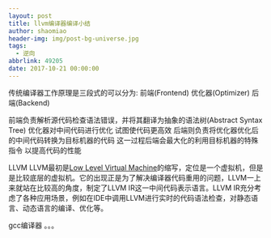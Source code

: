 ```yaml
---
layout: post
title: llvm编译器编译小结
author: shaomiao
header-img: img/post-bg-universe.jpg
tags:
  - 逆向
abbrlink: 49205
date: 2017-10-21 00:00:00
---
```

传统编译器工作原理是三段式的可以分为:
前端(Frontend)
优化器(Optimizer)
后端(Backend)

前端负责解析源代码检查语法错误，并将其翻译为抽象的语法树(Abstract Syntax Tree) 
优化器对中间代码进行优化 试图使代码更高效 
后端则负责将优化器优化后的中间代码转换为目标机器的代码 这一过程后端会最大化的利用目标机器的特殊指令 以提高代码的性能

LLVM
LLVM最初是[Low Level Virtual Machine](http://en.wikipedia.org/wiki/Llvm)的缩写，定位是一个虚拟机，但是是比较底层的虚拟机。它的出现正是为了解决编译器代码重用的问题，LLVM一上来就站在比较高的角度，制定了LLVM IR这一中间代码表示语言。LLVM IR充分考虑了各种应用场景，例如在IDE中调用LLVM进行实时的代码语法检查，对静态语言、动态语言的编译、优化等。


gcc编译器
。。。

